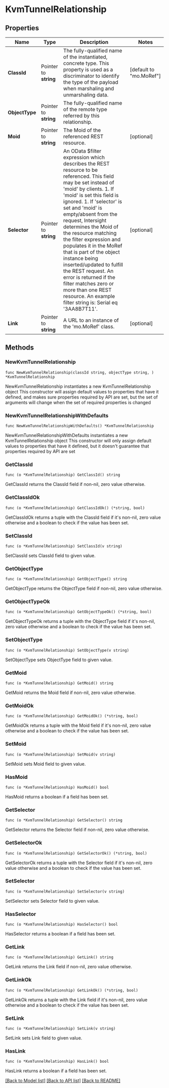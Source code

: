 # KvmTunnelRelationship

## Properties

Name | Type | Description | Notes
------------ | ------------- | ------------- | -------------
**ClassId** | Pointer to **string** | The fully-qualified name of the instantiated, concrete type. This property is used as a discriminator to identify the type of the payload when marshaling and unmarshaling data. | [default to "mo.MoRef"]
**ObjectType** | Pointer to **string** | The fully-qualified name of the remote type referred by this relationship. | 
**Moid** | Pointer to **string** | The Moid of the referenced REST resource. | [optional] 
**Selector** | Pointer to **string** | An OData $filter expression which describes the REST resource to be referenced. This field may be set instead of &#39;moid&#39; by clients. 1. If &#39;moid&#39; is set this field is ignored. 1. If &#39;selector&#39; is set and &#39;moid&#39; is empty/absent from the request, Intersight determines the Moid of the resource matching the filter expression and populates it in the MoRef that is part of the object instance being inserted/updated to fulfill the REST request. An error is returned if the filter matches zero or more than one REST resource. An example filter string is: Serial eq &#39;3AA8B7T11&#39;. | [optional] 
**Link** | Pointer to **string** | A URL to an instance of the &#39;mo.MoRef&#39; class. | [optional] 

## Methods

### NewKvmTunnelRelationship

`func NewKvmTunnelRelationship(classId string, objectType string, ) *KvmTunnelRelationship`

NewKvmTunnelRelationship instantiates a new KvmTunnelRelationship object
This constructor will assign default values to properties that have it defined,
and makes sure properties required by API are set, but the set of arguments
will change when the set of required properties is changed

### NewKvmTunnelRelationshipWithDefaults

`func NewKvmTunnelRelationshipWithDefaults() *KvmTunnelRelationship`

NewKvmTunnelRelationshipWithDefaults instantiates a new KvmTunnelRelationship object
This constructor will only assign default values to properties that have it defined,
but it doesn't guarantee that properties required by API are set

### GetClassId

`func (o *KvmTunnelRelationship) GetClassId() string`

GetClassId returns the ClassId field if non-nil, zero value otherwise.

### GetClassIdOk

`func (o *KvmTunnelRelationship) GetClassIdOk() (*string, bool)`

GetClassIdOk returns a tuple with the ClassId field if it's non-nil, zero value otherwise
and a boolean to check if the value has been set.

### SetClassId

`func (o *KvmTunnelRelationship) SetClassId(v string)`

SetClassId sets ClassId field to given value.


### GetObjectType

`func (o *KvmTunnelRelationship) GetObjectType() string`

GetObjectType returns the ObjectType field if non-nil, zero value otherwise.

### GetObjectTypeOk

`func (o *KvmTunnelRelationship) GetObjectTypeOk() (*string, bool)`

GetObjectTypeOk returns a tuple with the ObjectType field if it's non-nil, zero value otherwise
and a boolean to check if the value has been set.

### SetObjectType

`func (o *KvmTunnelRelationship) SetObjectType(v string)`

SetObjectType sets ObjectType field to given value.


### GetMoid

`func (o *KvmTunnelRelationship) GetMoid() string`

GetMoid returns the Moid field if non-nil, zero value otherwise.

### GetMoidOk

`func (o *KvmTunnelRelationship) GetMoidOk() (*string, bool)`

GetMoidOk returns a tuple with the Moid field if it's non-nil, zero value otherwise
and a boolean to check if the value has been set.

### SetMoid

`func (o *KvmTunnelRelationship) SetMoid(v string)`

SetMoid sets Moid field to given value.

### HasMoid

`func (o *KvmTunnelRelationship) HasMoid() bool`

HasMoid returns a boolean if a field has been set.

### GetSelector

`func (o *KvmTunnelRelationship) GetSelector() string`

GetSelector returns the Selector field if non-nil, zero value otherwise.

### GetSelectorOk

`func (o *KvmTunnelRelationship) GetSelectorOk() (*string, bool)`

GetSelectorOk returns a tuple with the Selector field if it's non-nil, zero value otherwise
and a boolean to check if the value has been set.

### SetSelector

`func (o *KvmTunnelRelationship) SetSelector(v string)`

SetSelector sets Selector field to given value.

### HasSelector

`func (o *KvmTunnelRelationship) HasSelector() bool`

HasSelector returns a boolean if a field has been set.

### GetLink

`func (o *KvmTunnelRelationship) GetLink() string`

GetLink returns the Link field if non-nil, zero value otherwise.

### GetLinkOk

`func (o *KvmTunnelRelationship) GetLinkOk() (*string, bool)`

GetLinkOk returns a tuple with the Link field if it's non-nil, zero value otherwise
and a boolean to check if the value has been set.

### SetLink

`func (o *KvmTunnelRelationship) SetLink(v string)`

SetLink sets Link field to given value.

### HasLink

`func (o *KvmTunnelRelationship) HasLink() bool`

HasLink returns a boolean if a field has been set.


[[Back to Model list]](../README.md#documentation-for-models) [[Back to API list]](../README.md#documentation-for-api-endpoints) [[Back to README]](../README.md)


